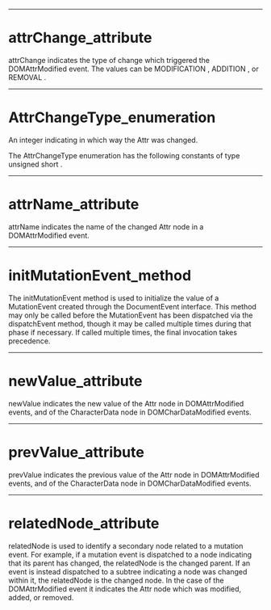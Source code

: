 

---

# attrChange_attribute

attrChange indicates the type of change which triggered the DOMAttrModified event. The values can be MODIFICATION , ADDITION , or REMOVAL .



---

# AttrChangeType_enumeration

An integer indicating in which way the Attr was changed.

The AttrChangeType enumeration has the following constants of type unsigned short .



---

# attrName_attribute

attrName indicates the name of the changed Attr node in a DOMAttrModified event.



---

# initMutationEvent_method

The initMutationEvent method is used to initialize the value of a MutationEvent created through the DocumentEvent interface. This method may only be called before the MutationEvent has been dispatched via the dispatchEvent method, though it may be called multiple times during that phase if necessary. If called multiple times, the final invocation takes precedence.



---

# newValue_attribute

newValue indicates the new value of the Attr node in DOMAttrModified events, and of the CharacterData node in DOMCharDataModified events.



---

# prevValue_attribute

prevValue indicates the previous value of the Attr node in DOMAttrModified events, and of the CharacterData node in DOMCharDataModified events.



---

# relatedNode_attribute

relatedNode is used to identify a secondary node related to a mutation event. For example, if a mutation event is dispatched to a node indicating that its parent has changed, the relatedNode is the changed parent. If an event is instead dispatched to a subtree indicating a node was changed within it, the relatedNode is the changed node. In the case of the DOMAttrModified event it indicates the Attr node which was modified, added, or removed.